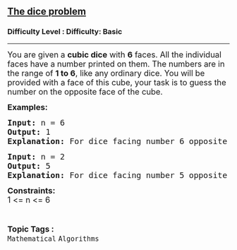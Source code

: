 <h2><a href="https://www.geeksforgeeks.org/problems/the-dice-problem2316/1?itm_source=geeksforgeeks&itm_medium=article&itm_campaign=practice_card">The dice problem</a></h2><h3>Difficulty Level : Difficulty: Basic</h3><hr><div class="problems_problem_content__Xm_eO"><p><span style="font-size: 18px;">You are given a <strong>cubic dice</strong> with <strong>6</strong> faces. All the individual faces have a number printed on them. The numbers are in the range of <strong>1 to 6</strong>, like any ordinary dice. You will be provided with a face of this cube, your task is to guess the number on the opposite face of the cube.</span></p>
<p><strong><span style="font-size: 18px;">Examples:</span></strong></p>
<pre><span style="font-size: 18px;"><strong>Input: </strong>n = 6</span>
<span style="font-size: 18px;"><strong>Output: </strong>1</span>
<span style="font-size: 18px;"><strong>Explanation: </strong>For dice facing number 6 opposite face will have the number 1.</span></pre>
<pre><strong><span style="font-size: 18px;">Input: </span></strong><span style="font-size: 18px;">n = 2</span>
<strong><span style="font-size: 18px;">Output: </span></strong><span style="font-size: 18px;">5</span>
<strong><span style="font-size: 18px;">Explanation: </span></strong><span style="font-size: 18px;">For dice facing number 5 opposite face will have the number 2.</span></pre>
<p><span style="font-size: 18px;"><strong>Constraints:</strong><br>1 &lt;= n &lt;= 6</span></p></div><br><p><span style=font-size:18px><strong>Topic Tags : </strong><br><code>Mathematical</code>&nbsp;<code>Algorithms</code>&nbsp;